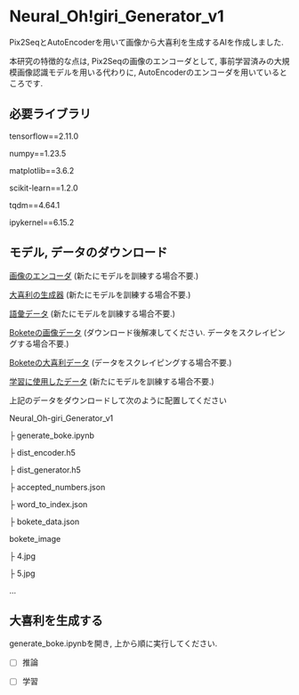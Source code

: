 # Neural_Oh!giri_Generator_v1

Pix2SeqとAutoEncoderを用いて画像から大喜利を生成するAIを作成しました.

本研究の特徴的な点は, Pix2Seqの画像のエンコーダとして, 事前学習済みの大規模画像認識モデルを用いる代わりに, AutoEncoderのエンコーダを用いているところです.

## 必要ライブラリ

tensorflow==2.11.0

numpy==1.23.5

matplotlib==3.6.2

scikit-learn==1.2.0

tqdm==4.64.1

ipykernel==6.15.2
 

## モデル, データのダウンロード

[画像のエンコーダ](https://drive.google.com/file/d/1VL3Gyr91_LSSVPyHknY4RnZMfy6Z8PZu/view?usp=share_link)
(新たにモデルを訓練する場合不要.)

[大喜利の生成器](https://drive.google.com/file/d/1zxl9RC8dZFF4hYltz4V5AkHqgQTDZ8tf/view?usp=share_link)
(新たにモデルを訓練する場合不要.)

[語彙データ](https://drive.google.com/file/d/1TelxXPss39oHVkOlEpGvmbCgQrsQMMib/view?usp=share_link)
(新たにモデルを訓練する場合不要.)

[Boketeの画像データ](https://drive.google.com/file/d/1JJxKH7oYjtbjDebvMCyq15WWmklSHSvE/view?usp=share_link)
(ダウンロード後解凍してください. データをスクレイピングする場合不要.)

[Boketeの大喜利データ](https://drive.google.com/file/d/1_cKPz-zfRphi9oa7wTMV_ilyaBbkqCs5/view?usp=share_link)
(データをスクレイピングする場合不要.)

[学習に使用したデータ](https://drive.google.com/file/d/1G6HkNVT-OX7mhvutLt7HYuIU_k0a9JWm/view?usp=share_link)
(新たにモデルを訓練する場合不要.)

上記のデータをダウンロードして次のように配置してください

Neural_Oh-giri_Generator_v1

├ generate_boke.ipynb

├ dist_encoder.h5

├ dist_generator.h5

├ accepted_numbers.json

├ word_to_index.json

├ bokete_data.json

bokete_image

├ 4.jpg

├ 5.jpg

...

## 大喜利を生成する

generate_boke.ipynbを開き, 上から順に実行してください.


+[ ] 推論

+[ ] 学習
